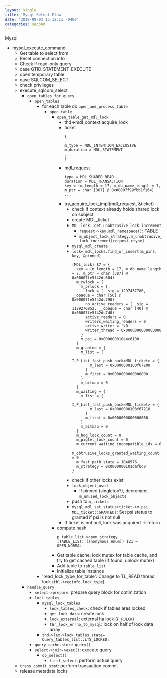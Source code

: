 ```yaml
---
layout: single
title: 'Mysql Select Flow'
date: '2018-09-03 15:12:11 -0400'
categories: second
---
```


Mysql

- mysql_execute_command
    - Get table to select from
    - Reset connection info
    - Check if read-only query
    - case GTID_STATEMENT_EXECUTE
    - open temporary table
    - case SQLCOM_SELECT
    - check privileges
    - execute_sqlcom_select
        - `open_tables_for_query`
            - `open_tables`
                - for each table do `open_and_process_table`
                    - `open_table`
                        - `open_table_get_mdl_lock`
                            - thd->mdl_context.acquire_lock
                            - ticket
                                ```
                                {
                                ...
                                m_type = MDL_INTENTION_EXCLUSIVE
                                m_duration = MDL_STATEMENT
                                ...
                                }
                                ```
                            - mdl_request
                                ```
                                type = MDL_SHARED_READ
                                duration = MDL_TRANSACTION
                                key = (m_length = 17, m_db_name_length = 7, m_ptr = char [387] @ 0x00007f99fbb1f164)
                                ...
                                ```
                            - try_acquire_lock_impl(mdl_request, &ticket)
                                - check if context already holds shared lock on subject
                                - create MDL_ticket
                                - `MDL_lock::get_unobtrusive_lock_increment`
                                    - `request->key.mdl_namespace()`: TABLE
                                    - `m_object_lock_strategy.m_unobtrusive_lock_increment[request->type]`
                                - `mysql_mdl_create`
                                - `lock= mdl_locks.find_or_insert(m_pins, key, &pinned)`
                                    ```
                                    (MDL_lock) $7 = {
                                      key = (m_length = 17, m_db_name_length = 7, m_ptr = char [387] @ 0x00007fe5f42dc604)
                                      m_rwlock = {
                                        m_prlock = {
                                          lock = (__sig = 1297437786, __opaque = char [56] @ 0x00007fe5f42dc790)
                                          no_active_readers = (__sig = 1129270852, __opaque = char [40] @ 0x00007fe5f42dc7d0)
                                          active_readers = 0
                                          writers_waiting_readers = 0
                                          active_writer = '\0'
                                          writer_thread = 0x0000000000000000
                                        }
                                        m_psi = 0x000000010e4c6100
                                      }
                                      m_granted = {
                                        m_list = {
                                          I_P_List_fast_push_back<MDL_ticket> = {
                                            m_last = 0x0000000103f67200
                                          }
                                          m_first = 0x0000000000000000
                                        }
                                        m_bitmap = 0
                                      }
                                      m_waiting = {
                                        m_list = {
                                          I_P_List_fast_push_back<MDL_ticket> = {
                                            m_last = 0x0000000103f67218
                                          }
                                          m_first = 0x0000000000000000
                                        }
                                        m_bitmap = 0
                                      }
                                      m_hog_lock_count = 0
                                      m_piglet_lock_count = 0
                                      m_current_waiting_incompatible_idx = 0
                                      m_obtrusive_locks_granted_waiting_count = 0
                                      m_fast_path_state = 1048576
                                      m_strategy = 0x0000000101dafbd0
                                    }
                                    ```
                                - check if other locks exist
                                - `lock_object_used`
                                    - If pinned (singleton?), decrement `m_unused_lock_objects`
                                - push to `m_tickets`
                                - `mysql_mdl_set_status(ticket->m_psi, MDL_ticket::GRANTED)`: Set psi status to granted if psi is not null
                            - If ticket is not null, lock was acquired -> return
                        - compute hash
                            ```
                            p table_list->open_strategy
                            (TABLE_LIST::(anonymous enum)) $21 = OPEN_NORMAL
                            ```
                        - Get table cache, lock mutex for table cache, and try to get cached table (if found, unlock mutex)
                        - Add table to `table_list`
                        - Initialize table instance 
                - 'read_lock_type_for_table': Change to TL_READ thread lock (`tbl->reginfo.lock_type`)
        - `handle_query`
            - `select->prepare`: prepare query block for optimization
            - `lock_tables`
                - `mysql_lock_tables`
                    - `lock_tables_check`: check if tables ares locked
                    - `get_lock_data`: create lock
                    - `lock_external`: external ha lock (`F_RDLCK`)
                    - `thr_lock_errno_to_mysql`: lock on half of lock data array
                - `thd->lex->lock_tables_state= Query_tables_list::LTS_LOCKED;`
            - `query_cache.store_query()`
            - `select->join->exec()`: execute query
                - `do_select()`
                    - `first_select`: perform actual query
    - `trans_commit_stmt`: perform transaction commit
    - release metadata locks
